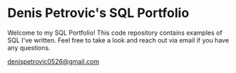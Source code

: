# Denis Petrovic's SQL Portfolio

Welcome to my SQL Portfolio! This code repository contains examples of SQL I've written. Feel free to take a look and reach out via email if you have any questions.

denispetrovic0526@gmail.com
